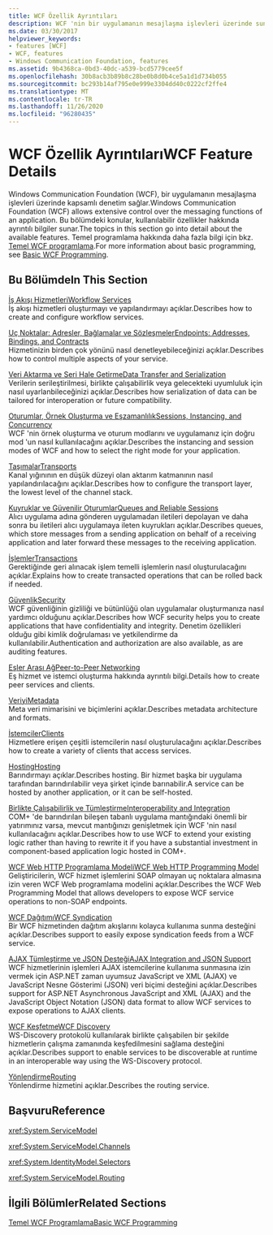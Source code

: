```yaml
---
title: WCF Özellik Ayrıntıları
description: WCF 'nin bir uygulamanın mesajlaşma işlevleri üzerinde sunduğu kapsamlı denetim hakkında ayrıntılı bilgi edinin.
ms.date: 03/30/2017
helpviewer_keywords:
- features [WCF]
- WCF, features
- Windows Communication Foundation, features
ms.assetid: 9b4368ca-0bd3-40dc-a539-bcd5779cee5f
ms.openlocfilehash: 30b8acb3b89b8c28be0b8d0b4ce5a1d1d734b055
ms.sourcegitcommit: bc293b14af795e0e999e3304dd40c0222cf2ffe4
ms.translationtype: MT
ms.contentlocale: tr-TR
ms.lasthandoff: 11/26/2020
ms.locfileid: "96280435"
---
```

# <a name="wcf-feature-details"></a><span data-ttu-id="3742d-103">WCF Özellik Ayrıntıları</span><span class="sxs-lookup"><span data-stu-id="3742d-103">WCF Feature Details</span></span>

<span data-ttu-id="3742d-104">Windows Communication Foundation (WCF), bir uygulamanın mesajlaşma işlevleri üzerinde kapsamlı denetim sağlar.</span><span class="sxs-lookup"><span data-stu-id="3742d-104">Windows Communication Foundation (WCF) allows extensive control over the messaging functions of an application.</span></span> <span data-ttu-id="3742d-105">Bu bölümdeki konular, kullanılabilir özellikler hakkında ayrıntılı bilgiler sunar.</span><span class="sxs-lookup"><span data-stu-id="3742d-105">The topics in this section go into detail about the available features.</span></span> <span data-ttu-id="3742d-106">Temel programlama hakkında daha fazla bilgi için bkz. [Temel WCF programlama](../basic-wcf-programming.md).</span><span class="sxs-lookup"><span data-stu-id="3742d-106">For more information about basic programming, see [Basic WCF Programming](../basic-wcf-programming.md).</span></span>  
  
## <a name="in-this-section"></a><span data-ttu-id="3742d-107">Bu Bölümde</span><span class="sxs-lookup"><span data-stu-id="3742d-107">In This Section</span></span>  

 [<span data-ttu-id="3742d-108">İş Akışı Hizmetleri</span><span class="sxs-lookup"><span data-stu-id="3742d-108">Workflow Services</span></span>](workflow-services.md)  
 <span data-ttu-id="3742d-109">İş akışı hizmetleri oluşturmayı ve yapılandırmayı açıklar.</span><span class="sxs-lookup"><span data-stu-id="3742d-109">Describes how to create and configure workflow services.</span></span>  
  
 [<span data-ttu-id="3742d-110">Uç Noktalar: Adresler, Bağlamalar ve Sözleşmeler</span><span class="sxs-lookup"><span data-stu-id="3742d-110">Endpoints: Addresses, Bindings, and Contracts</span></span>](endpoints-addresses-bindings-and-contracts.md)  
 <span data-ttu-id="3742d-111">Hizmetinizin birden çok yönünü nasıl denetleyebileceğinizi açıklar.</span><span class="sxs-lookup"><span data-stu-id="3742d-111">Describes how to control multiple aspects of your service.</span></span>  
  
 [<span data-ttu-id="3742d-112">Veri Aktarma ve Seri Hale Getirme</span><span class="sxs-lookup"><span data-stu-id="3742d-112">Data Transfer and Serialization</span></span>](data-transfer-and-serialization.md)  
 <span data-ttu-id="3742d-113">Verilerin serileştirilmesi, birlikte çalışabilirlik veya gelecekteki uyumluluk için nasıl uyarlanbileceğinizi açıklar.</span><span class="sxs-lookup"><span data-stu-id="3742d-113">Describes how serialization of data can be tailored for interoperation or future compatibility.</span></span>  
  
 [<span data-ttu-id="3742d-114">Oturumlar, Örnek Oluşturma ve Eşzamanlılık</span><span class="sxs-lookup"><span data-stu-id="3742d-114">Sessions, Instancing, and Concurrency</span></span>](sessions-instancing-and-concurrency.md)  
 <span data-ttu-id="3742d-115">WCF 'nin örnek oluşturma ve oturum modlarını ve uygulamanız için doğru mod 'un nasıl kullanılacağını açıklar.</span><span class="sxs-lookup"><span data-stu-id="3742d-115">Describes the instancing and session modes of WCF and how to select the right mode for your application.</span></span>  
  
 [<span data-ttu-id="3742d-116">Taşımalar</span><span class="sxs-lookup"><span data-stu-id="3742d-116">Transports</span></span>](transports.md)  
 <span data-ttu-id="3742d-117">Kanal yığınının en düşük düzeyi olan aktarım katmanının nasıl yapılandırılacağını açıklar.</span><span class="sxs-lookup"><span data-stu-id="3742d-117">Describes how to configure the transport layer, the lowest level of the channel stack.</span></span>  
  
 [<span data-ttu-id="3742d-118">Kuyruklar ve Güvenilir Oturumlar</span><span class="sxs-lookup"><span data-stu-id="3742d-118">Queues and Reliable Sessions</span></span>](queues-and-reliable-sessions.md)  
 <span data-ttu-id="3742d-119">Alıcı uygulama adına gönderen uygulamadan iletileri depolayan ve daha sonra bu iletileri alıcı uygulamaya ileten kuyrukları açıklar.</span><span class="sxs-lookup"><span data-stu-id="3742d-119">Describes queues, which store messages from a sending application on behalf of a receiving application and later forward these messages to the receiving application.</span></span>  
  
 [<span data-ttu-id="3742d-120">İşlemler</span><span class="sxs-lookup"><span data-stu-id="3742d-120">Transactions</span></span>](transactions-in-wcf.md)  
 <span data-ttu-id="3742d-121">Gerektiğinde geri alınacak işlem temelli işlemlerin nasıl oluşturulacağını açıklar.</span><span class="sxs-lookup"><span data-stu-id="3742d-121">Explains how to create transacted operations that can be rolled back if needed.</span></span>  
  
 [<span data-ttu-id="3742d-122">Güvenlik</span><span class="sxs-lookup"><span data-stu-id="3742d-122">Security</span></span>](security.md)  
 <span data-ttu-id="3742d-123">WCF güvenliğinin gizliliği ve bütünlüğü olan uygulamalar oluşturmanıza nasıl yardımcı olduğunu açıklar.</span><span class="sxs-lookup"><span data-stu-id="3742d-123">Describes how WCF security helps you to create applications that have confidentiality and integrity.</span></span> <span data-ttu-id="3742d-124">Denetim özellikleri olduğu gibi kimlik doğrulaması ve yetkilendirme da kullanılabilir.</span><span class="sxs-lookup"><span data-stu-id="3742d-124">Authentication and authorization are also available, as are auditing features.</span></span>  
  
 [<span data-ttu-id="3742d-125">Eşler Arası Ağ</span><span class="sxs-lookup"><span data-stu-id="3742d-125">Peer-to-Peer Networking</span></span>](peer-to-peer-networking.md)  
 <span data-ttu-id="3742d-126">Eş hizmet ve istemci oluşturma hakkında ayrıntılı bilgi.</span><span class="sxs-lookup"><span data-stu-id="3742d-126">Details how to create peer services and clients.</span></span>  
  
 [<span data-ttu-id="3742d-127">Veriyi</span><span class="sxs-lookup"><span data-stu-id="3742d-127">Metadata</span></span>](metadata.md)  
 <span data-ttu-id="3742d-128">Meta veri mimarisini ve biçimlerini açıklar.</span><span class="sxs-lookup"><span data-stu-id="3742d-128">Describes metadata architecture and formats.</span></span>  
  
 [<span data-ttu-id="3742d-129">İstemciler</span><span class="sxs-lookup"><span data-stu-id="3742d-129">Clients</span></span>](clients.md)  
 <span data-ttu-id="3742d-130">Hizmetlere erişen çeşitli istemcilerin nasıl oluşturulacağını açıklar.</span><span class="sxs-lookup"><span data-stu-id="3742d-130">Describes how to create a variety of clients that access services.</span></span>  
  
 [<span data-ttu-id="3742d-131">Hosting</span><span class="sxs-lookup"><span data-stu-id="3742d-131">Hosting</span></span>](hosting.md)  
 <span data-ttu-id="3742d-132">Barındırmayı açıklar.</span><span class="sxs-lookup"><span data-stu-id="3742d-132">Describes hosting.</span></span> <span data-ttu-id="3742d-133">Bir hizmet başka bir uygulama tarafından barındırılabilir veya şirket içinde barınabilir.</span><span class="sxs-lookup"><span data-stu-id="3742d-133">A service can be hosted by another application, or it can be self-hosted.</span></span>  
  
 [<span data-ttu-id="3742d-134">Birlikte Çalışabilirlik ve Tümleştirme</span><span class="sxs-lookup"><span data-stu-id="3742d-134">Interoperability and Integration</span></span>](interoperability-and-integration.md)  
 <span data-ttu-id="3742d-135">COM+ 'de barındırılan bileşen tabanlı uygulama mantığındaki önemli bir yatırımınız varsa, mevcut mantığınızı genişletmek için WCF 'nin nasıl kullanılacağını açıklar.</span><span class="sxs-lookup"><span data-stu-id="3742d-135">Describes how to use WCF to extend your existing logic rather than having to rewrite it if you have a substantial investment in component-based application logic hosted in COM+.</span></span>  
  
 [<span data-ttu-id="3742d-136">WCF Web HTTP Programlama Modeli</span><span class="sxs-lookup"><span data-stu-id="3742d-136">WCF Web HTTP Programming Model</span></span>](wcf-web-http-programming-model.md)  
 <span data-ttu-id="3742d-137">Geliştiricilerin, WCF hizmet işlemlerini SOAP olmayan uç noktalara almasına izin veren WCF Web programlama modelini açıklar.</span><span class="sxs-lookup"><span data-stu-id="3742d-137">Describes the WCF Web Programming Model that allows developers to expose WCF service operations to non-SOAP endpoints.</span></span>  
  
 [<span data-ttu-id="3742d-138">WCF Dağıtımı</span><span class="sxs-lookup"><span data-stu-id="3742d-138">WCF Syndication</span></span>](wcf-syndication.md)  
 <span data-ttu-id="3742d-139">Bir WCF hizmetinden dağıtım akışlarını kolayca kullanıma sunma desteğini açıklar.</span><span class="sxs-lookup"><span data-stu-id="3742d-139">Describes support to easily expose syndication feeds from a WCF service.</span></span>  
  
 [<span data-ttu-id="3742d-140">AJAX Tümleştirme ve JSON Desteği</span><span class="sxs-lookup"><span data-stu-id="3742d-140">AJAX Integration and JSON Support</span></span>](ajax-integration-and-json-support.md)  
 <span data-ttu-id="3742d-141">WCF hizmetlerinin işlemleri AJAX istemcilerine kullanıma sunmasına izin vermek için ASP.NET zaman uyumsuz JavaScript ve XML (AJAX) ve JavaScript Nesne Gösterimi (JSON) veri biçimi desteğini açıklar.</span><span class="sxs-lookup"><span data-stu-id="3742d-141">Describes support for ASP.NET Asynchronous JavaScript and XML (AJAX) and the JavaScript Object Notation (JSON) data format to allow WCF services to expose operations to AJAX clients.</span></span>  
  
 [<span data-ttu-id="3742d-142">WCF Keşfetme</span><span class="sxs-lookup"><span data-stu-id="3742d-142">WCF Discovery</span></span>](wcf-discovery.md)  
 <span data-ttu-id="3742d-143">WS-Discovery protokolü kullanılarak birlikte çalışabilen bir şekilde hizmetlerin çalışma zamanında keşfedilmesini sağlama desteğini açıklar.</span><span class="sxs-lookup"><span data-stu-id="3742d-143">Describes support to enable services to be discoverable at runtime in an interoperable way using the WS-Discovery protocol.</span></span>  
  
 [<span data-ttu-id="3742d-144">Yönlendirme</span><span class="sxs-lookup"><span data-stu-id="3742d-144">Routing</span></span>](routing.md)  
 <span data-ttu-id="3742d-145">Yönlendirme hizmetini açıklar.</span><span class="sxs-lookup"><span data-stu-id="3742d-145">Describes the routing service.</span></span>  
  
## <a name="reference"></a><span data-ttu-id="3742d-146">Başvuru</span><span class="sxs-lookup"><span data-stu-id="3742d-146">Reference</span></span>  

 <xref:System.ServiceModel>  
  
 <xref:System.ServiceModel.Channels>  
  
 <xref:System.IdentityModel.Selectors>  
  
 <xref:System.ServiceModel.Routing>  
  
## <a name="related-sections"></a><span data-ttu-id="3742d-147">İlgili Bölümler</span><span class="sxs-lookup"><span data-stu-id="3742d-147">Related Sections</span></span>  

 [<span data-ttu-id="3742d-148">Temel WCF Programlama</span><span class="sxs-lookup"><span data-stu-id="3742d-148">Basic WCF Programming</span></span>](../basic-wcf-programming.md)
